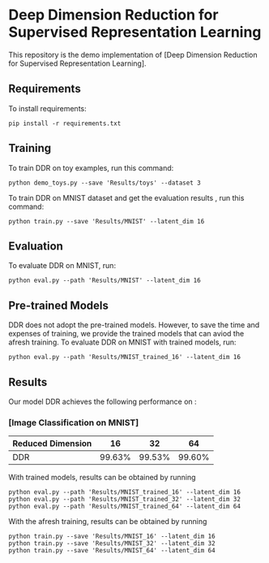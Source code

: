 # Deep Dimension Reduction for Supervised Representation Learning

This repository is the demo implementation of [Deep Dimension Reduction for Supervised Representation Learning]. 

## Requirements

To install requirements:

```setup
pip install -r requirements.txt
```

## Training

To train DDR on toy examples, run this command:

```train_toys
python demo_toys.py --save 'Results/toys' --dataset 3
```

To train DDR on MNIST dataset and get the evaluation results , run this command:

```train
python train.py --save 'Results/MNIST' --latent_dim 16
```

## Evaluation

To evaluate DDR on MNIST, run:

```eval
python eval.py --path 'Results/MNIST' --latent_dim 16
```


## Pre-trained Models

DDR does not adopt the pre-trained models. However, to save the time and expenses of training, we provide the trained models that can aviod the afresh training. To evaluate DDR on MNIST with trained models, run:

```eval_trained
python eval.py --path 'Results/MNIST_trained_16' --latent_dim 16
```

## Results

Our model DDR achieves the following performance on :

### [Image Classification on MNIST]

| Reduced Dimension|   16   |   32   |   64   |
| ---------------- |--------|--------|--------|
|        DDR       | 99.63% | 99.53% | 99.60% |

With trained models, results can be obtained by running

```eval_trained_all
python eval.py --path 'Results/MNIST_trained_16' --latent_dim 16
python eval.py --path 'Results/MNIST_trained_32' --latent_dim 32
python eval.py --path 'Results/MNIST_trained_64' --latent_dim 64
```
With the afresh training, results can be obtained by running

```train_all
python train.py --save 'Results/MNIST_16' --latent_dim 16
python train.py --save 'Results/MNIST_32' --latent_dim 32
python train.py --save 'Results/MNIST_64' --latent_dim 64
```

